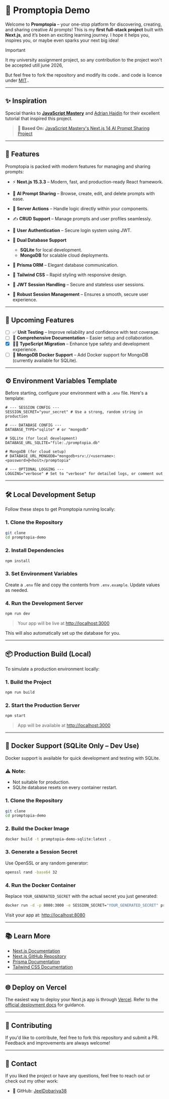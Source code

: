 # 🚀 Promptopia Demo

Welcome to **Promptopia** – your one-stop platform for discovering, creating, and sharing creative AI prompts!
This is my **first full-stack project** built with **Next.js**, and it’s been an exciting learning journey. I hope it helps you, inspires you, or maybe even sparks your next big idea!

> [!IMPORTANT]
> It my university assignment project, so any contribution to the project won't be accepted utill june 2026,
>
> But feel free to fork the repository and modify its code.. and code is licence under [MIT](LICENSE)..
---

## ✨ Inspiration

Special thanks to **[JavaScript Mastery](https://www.youtube.com/@JavaScriptMastery)** and [Adrian Hajdin](https://www.youtube.com/watch?v=wm5gMKuwSYk) for their excellent tutorial that inspired this project.

> 🧠 **Based On:** [JavaScript Mastery's Next.js 14 AI Prompt Sharing Project](https://github.com/adrianhajdin/project_next_14_ai_prompt_sharing)

---

## 🌟 Features

Promptopia is packed with modern features for managing and sharing prompts:

- ⚡ **Next.js 15.3.3** – Modern, fast, and production-ready React framework.
- 🧠 **AI Prompt Sharing** – Browse, create, edit, and delete prompts with ease.
- 🔧 **Server Actions** – Handle logic directly within your components.
- ✍️ **CRUD Support** – Manage prompts and user profiles seamlessly.
- 👤 **User Authentication** – Secure login system using JWT.
- 💾 **Dual Database Support**

  - **SQLite** for local development.
  - **MongoDB** for scalable cloud deployments.

- 🔗 **Prisma ORM** – Elegant database communication.
- 🎨 **Tailwind CSS** – Rapid styling with responsive design.
- 🔐 **JWT Session Handling** – Secure and stateless user sessions.
- 🔁 **Robust Session Management** – Ensures a smooth, secure user experience.

---

## 🔮 Upcoming Features

- [ ] ✅ **Unit Testing** – Improve reliability and confidence with test coverage.
- [ ] 📝 **Comprehensive Documentation** – Easier setup and collaboration.
- [x] 🧑‍💻 **TypeScript Migration** – Enhance type safety and development experience.
- [ ] 🐳 **MongoDB Docker Support** – Add Docker support for MongoDB (currently available for SQLite).

---

## ⚙️ Environment Variables Template

Before starting, configure your environment with a `.env` file. Here's a template:

```env
# --- SESSION CONFIG ---
SESSION_SECRET="your_secret" # Use a strong, random string in production

# --- DATABASE CONFIG ---
DATABASE_TYPE="sqlite" # or "mongodb"

# SQLite (for local development)
DATABASE_URL_SQLITE="file:./promptopia.db"

# MongoDB (for cloud setup)
# DATABASE_URL_MONGODB="mongodb+srv://<username>:<password>@<host>/promptopia"

# --- OPTIONAL LOGGING ---
LOGGING="verbose" # Set to "verbose" for detailed logs, or comment out
```

---

## 🛠 Local Development Setup

Follow these steps to get Promptopia running locally:

### 1. Clone the Repository

```bash
git clone
cd promptopia-demo
```

### 2. Install Dependencies

```bash
npm install
```

### 3. Set Environment Variables

Create a `.env` file and copy the contents from `.env.example`. Update values as needed.

### 4. Run the Development Server

```bash
npm run dev
```

> Your app will be live at [http://localhost:3000](http://localhost:3000)

This will also automatically set up the database for you.

---

## 📦 Production Build (Local)

To simulate a production environment locally:

### 1. Build the Project

```bash
npm run build
```

### 2. Start the Production Server

```bash
npm start
```

> App will be available at [http://localhost:3000](http://localhost:3000)

---

## 🐳 Docker Support (SQLite Only – Dev Use)

Docker support is available for quick development and testing with SQLite.

### ⚠️ Note:

- Not suitable for production.
- SQLite database resets on every container restart.

### 1. Clone the Repository

```bash
git clone
cd promptopia-demo
```

### 2. Build the Docker Image

```bash
docker build -t promptopia-demo-sqlite:latest .
```

### 3. Generate a Session Secret

Use OpenSSL or any random generator:

```bash
openssl rand -base64 32
```

### 4. Run the Docker Container

Replace `YOUR_GENERATED_SECRET` with the actual secret you just generated:

```bash
docker run -d -p 8080:3000 -e SESSION_SECRET="YOUR_GENERATED_SECRET" promptopia-demo-sqlite:latest
```

Visit your app at: [http://localhost:8080](http://localhost:8080)

---

## 📚 Learn More

- [Next.js Documentation](https://nextjs.org/docs)
- [Next.js GitHub Repository](https://github.com/vercel/next.js)
- [Prisma Documentation](https://www.prisma.io/docs)
- [Tailwind CSS Documentation](https://tailwindcss.com/docs)

---

## 🌐 Deploy on Vercel

The easiest way to deploy your Next.js app is through [Vercel](https://vercel.com/new).
Refer to the [official deployment docs](https://nextjs.org/docs/app/building-your-application/deploying) for guidance.

---

## 🤝 Contributing

If you'd like to contribute, feel free to fork this repository and submit a PR. Feedback and improvements are always welcome!

---

## 📩 Contact

If you liked the project or have any questions, feel free to reach out or check out my other work:

- 🔗 GitHub: [JeelDobariya38](https://github.com/JeelDobariya38)
